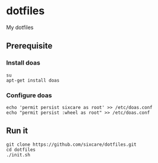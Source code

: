 # dotfiles

My dotfiles 


## Prerequisite 
### Install doas
```console-session
su
apt-get install doas
```
### Configure doas
```console-session
echo 'permit persist sixcare as root' >> /etc/doas.conf
echo "permit persist :wheel as root" >> /etc/doas.conf
```

## Run it
```console-session
git clone https://github.com/sixcare/dotfiles.git
cd dotfiles 
./init.sh
```
